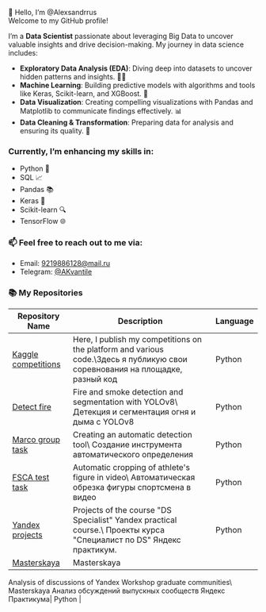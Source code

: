 👋 Hello, I’m @Alexsandrrus  
Welcome to my GitHub profile!

I’m a **Data Scientist** passionate about leveraging Big Data to uncover valuable insights and drive decision-making. My journey in data science includes:

- **Exploratory Data Analysis (EDA)**: Diving deep into datasets to uncover hidden patterns and insights. 🕵️‍♂️
- **Machine Learning**: Building predictive models with algorithms and tools like Keras, Scikit-learn, and XGBoost. 🤖
- **Data Visualization**: Creating compelling visualizations with Pandas and Matplotlib to communicate findings effectively. 📊
- **Data Cleaning & Transformation**: Preparing data for analysis and ensuring its quality. 🧹

### Currently, I’m enhancing my skills in:
- Python 🐍
- SQL 📈
- Pandas 📚
- Keras 🧠
- Scikit-learn 🔍
- TensorFlow 🌐

### 📫 Feel free to reach out to me via:
- Email: [9219886128@mail.ru](mailto:9219886128@mail.ru)
- Telegram: [@AKvantile](https://t.me/AKvantile)

### 📚 My Repositories

| Repository Name | Description          | Language   |
|-----------------|----------------------|------------|
| [Kaggle competitions](https://github.com/Alexsandrrus/projekts-Kaggle)      | Here, I publish my competitions on the platform and various code.\Здесь я публикую свои соревнования на площадке, разный код | Python     |
| [Detect fire ](https://github.com/Alexsandrrus/Detect_fire)      | Fire and smoke detection and segmentation with YOLOv8\ Детекция и сегментация огня и дыма с YOLOv8 | Python    |
| [Marco group task](https://github.com/Alexsandrrus/Test_task_for_Marco_grup/tree/main)       | Creating an automatic detection tool\ Cоздание инструмента автоматического определения| Python |
| [FSCA test task ](https://github.com/Alexsandrrus/fsva-test-task)    | Automatic cropping of athlete's figure in video\ Автоматическая обрезка фигуры спортсмена в видео| Python |
| [Yandex projects](https://github.com/Alexsandrrus/practicum_yandex_projects)    | Projects of the course "DS Specialist" Yandex practical course.\ Проекты курса "Специалист по DS" Яндекс практикум.| Python |
| [Masterskaya]([https://github.com/Alexsandrrus/practicum_yandex_projects](https://github.com/Alexsandrrus/Masterskaya))    | Masterskaya
Analysis of discussions of Yandex Workshop graduate communities\ Masterskaya
Анализ обсуждений выпускных сообществ Яндекс Практикума| Python |
